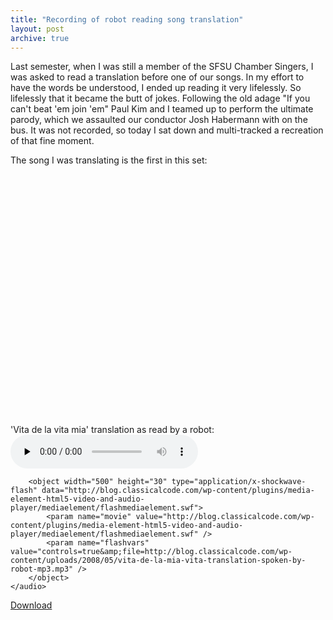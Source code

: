 ```yaml
---
title: "Recording of robot reading song translation"
layout: post
archive: true
---
```


Last semester, when I was still a member of the SFSU Chamber Singers, I was asked to read a translation before one of our songs. In my effort to have the words be understood, I ended up reading it very lifelessly. So lifelessly that it became the butt of jokes. Following the old adage "If you can't beat 'em join 'em" Paul Kim and I teamed up to perform the ultimate parody, which we assaulted our conductor Josh Habermann with on the bus. It was not recorded, so today I sat down and multi-tracked a recreation of that fine moment.

The song I was translating is the first in this set:
<object classid="clsid:d27cdb6e-ae6d-11cf-96b8-444553540000" width="500" height="400" codebase="http://download.macromedia.com/pub/shockwave/cabs/flash/swflash.cab#version=6,0,40,0"><param name="wmode" value="transparent" /><param name="src" value="http://www.youtube.com/v/3hFL3QlvN7U&amp;hl=en&amp;rel=0&amp;border=1" /><embed type="application/x-shockwave-flash" width="500" height="400" src="http://www.youtube.com/v/3hFL3QlvN7U&amp;hl=en&amp;rel=0&amp;border=1" wmode="transparent"></embed></object>

'Vita de la vita mia' translation as read by a robot: 
	<audio id="wp_mep_48" src="http://blog.classicalcode.com/wp-content/uploads/2008/05/vita-de-la-mia-vita-translation-spoken-by-robot-mp3.mp3" type="audio/mp3"    controls="controls" preload="none"  >
		
		
		
		
		
		
		
		<object width="500" height="30" type="application/x-shockwave-flash" data="http://blog.classicalcode.com/wp-content/plugins/media-element-html5-video-and-audio-player/mediaelement/flashmediaelement.swf">
			<param name="movie" value="http://blog.classicalcode.com/wp-content/plugins/media-element-html5-video-and-audio-player/mediaelement/flashmediaelement.swf" />
			<param name="flashvars" value="controls=true&amp;file=http://blog.classicalcode.com/wp-content/uploads/2008/05/vita-de-la-mia-vita-translation-spoken-by-robot-mp3.mp3" />			
		</object>		
	</audio>
<script type="text/javascript">
jQuery(document).ready(function($) {
	$('#wp_mep_48').mediaelementplayer({
		m:1
		
		,features: ['playpause','current','progress','duration','volume','tracks','fullscreen']
		,audioWidth:500,audioHeight:30
	});
});
</script>

<a href='http://blog.classicalcode.com/wp-content/uploads/2008/05/vita-de-la-mia-vita-translation-spoken-by-robot-mp3.mp3'>Download</a>
